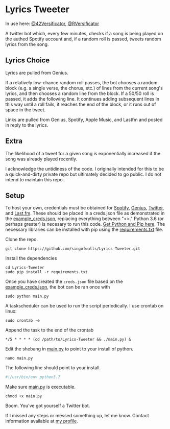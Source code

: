 # Lyrics Tweeter
In use here: [@42Versificator](https://twitter.com/42Versificator), [@RVersificator](https://twitter.com/RVersificator)

A twitter bot which, every few minutes, checks if a song is being played on the authed Spotify account and, if a random roll is passed, tweets random lyrics from the song.

## Lyrics Choice

Lyrics are pulled from Genius.

If a relatively low-chance random roll passes, the bot chooses a random block (e.g. a single verse, the chorus, etc.) of lines from the current song's lyrics, and then chooses a random line from the block. If a 50/50 roll is passed, it adds the following line. It continues adding subsequent lines in this way until a roll fails, it reaches the end of the block, or it runs out of space in the tweet.

Links are pulled from Genius, Spotify, Apple Music, and Lastfm and posted in reply to the lyrics.

## Extra
The likelihood of a tweet for a given song is exponentially increased if the song was already played recently.

I acknowledge the untidiness of the code. I originally intended for this to be a quick-and-dirty private repo but ultimately decided to go public. I do not intend to maintain this repo.

## Setup
To host your own, credentials must be obtained for [Spotify](https://developer.spotify.com/dashboard/applications), [Genius](https://genius.com/api-clients/new), [Twitter](https://developer.twitter.com/en/application/use-case), and [Last.fm](https://www.last.fm/api/account/create). These should be placed in a creds.json file as demonstrated in the [example_creds.json](example_creds.json), replacing everything between "<>." Python 3.6 (or perhaps greater) is necesary to run this code. [Get Python and Pip here](https://www.python.org/downloads/). The necessary libraries can be installed with pip using the [requirements.txt](requirements.txt) file.

Clone the repo.
```Shell
git clone https://github.com/singofwalls/Lyrics-Tweeter.git
```
Install the dependencies
```Shell
cd Lyrics-Tweeter
sudo pip install -r requirements.txt
```
Once you have created the `creds.json` file based on the [example_creds.json](example_creds.json), the bot can be ran once with
```Shell
sudo python main.py
```
A taskscheduler can be used to run the script periodically. I use crontab on linux:
```Shell
sudo crontab -e
```
Append the task to the end of the crontab
```Shell
*/5 * * * * (cd /path/to/Lyrics-Tweeter && ./main.py) &
```
Edit the shebang in [main.py](main.py) to point to your install of python.
```Shell
nano main.py
```
The following line should point to your install.
```Python
#!/usr/bin/env python3.7
```
Make sure [main.py](main.py) is executable.
```Shell
chmod +x main.py
```

Boom. You've got yourself a Twitter bot.

If I missed any steps or messed something up, let me know. Contact information available at [my profile](https://github.com/singofwalls).